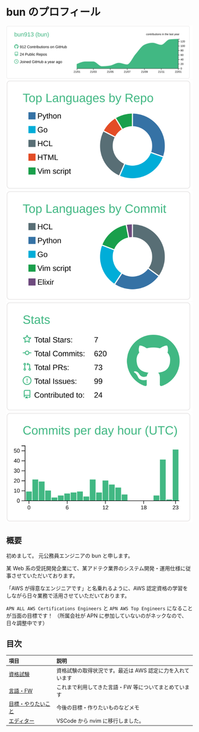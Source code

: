 # bun のプロフィール

[![](https://raw.githubusercontent.com/bun913/bun913/add_profile_view/profile-summary-card-output/vue/0-profile-details.svg)](https://github.com/vn7n24fzkq/github-profile-summary-cards)
[![](https://raw.githubusercontent.com/bun913/bun913/add_profile_view/profile-summary-card-output/vue/1-repos-per-language.svg)](https://github.com/vn7n24fzkq/github-profile-summary-cards) [![](https://raw.githubusercontent.com/bun913/bun913/add_profile_view/profile-summary-card-output/vue/2-most-commit-language.svg)](https://github.com/vn7n24fzkq/github-profile-summary-cards)
[![](https://raw.githubusercontent.com/bun913/bun913/add_profile_view/profile-summary-card-output/vue/3-stats.svg)](https://github.com/vn7n24fzkq/github-profile-summary-cards) [![](https://raw.githubusercontent.com/bun913/bun913/add_profile_view/profile-summary-card-output/vue/4-productive-time.svg)](https://github.com/vn7n24fzkq/github-profile-summary-cards)

## 概要

初めまして。
元公務員エンジニアの bun と申します。

某 Web 系の受託開発企業にて、某アドテク業界のシステム開発・運用仕様に従事させていただいております。

「AWS が得意なエンジニアです」と名乗れるように、AWS 認定資格の学習をしながら日々業務で活用させていただいております。

`APN ALL AWS Certifications Engineers` と `APN AWS Top Engineers` になることが当面の目標です！
（所属会社が APN に参加していないのがネックなので、日々調整中です）

## 目次

| 項目                                              | 説明                                                      |
| :------------------------------------------------ | :-------------------------------------------------------- |
| [資格試験](./profile/certified.md)                | 資格試験の取得状況です。最近は AWS 認定に力を入れています |
| [言語・FW](./profile/programing_language.md)      | これまで利用してきた言語・FW 等についてまとめています     |
| [目標・やりたいこと](./profile/next_challenge.md) | 今後の目標・作りたいものなどメモ                          |
| [エディター](./profile/editor.md)                 | VSCode から nvim に移行しました。                         |
